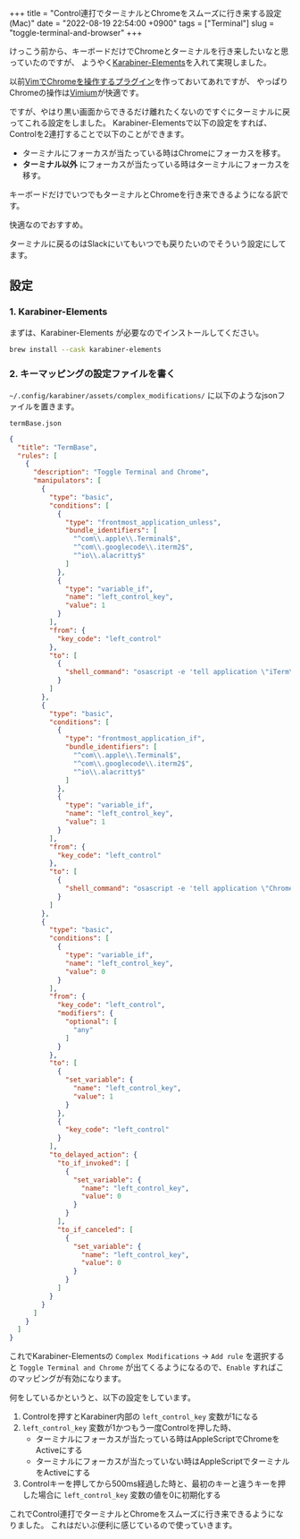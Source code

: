 +++
title = "Control連打でターミナルとChromeをスムーズに行き来する設定(Mac)"
date = "2022-08-19 22:54:00 +0900"
tags = ["Terminal"]
slug = "toggle-terminal-and-browser"
+++

けっこう前から、キーボードだけでChromeとターミナルを行き来したいなと思っていたのですが、
ようやく[Karabiner-Elements](https://karabiner-elements.pqrs.org/)を入れて実現しました。

以前[VimでChromeを操作するプラグイン](https://www.biosugar0.com/posts/2020/08/chrome-vim/)を作っておいてあれですが、
やっぱりChromeの操作は[Vimium](https://chrome.google.com/webstore/detail/vimium/dbepggeogbaibhgnhhndojpepiihcmeb)が快適です。

ですが、やはり黒い画面からできるだけ離れたくないのですぐにターミナルに戻ってこれる設定をしました。
Karabiner-Elementsで以下の設定をすれば、Controlを2連打することで以下のことができます。

* ターミナルにフォーカスが当たっている時はChromeにフォーカスを移す。
* **ターミナル以外** にフォーカスが当たっている時はターミナルにフォーカスを移す。

キーボードだけでいつでもターミナルとChromeを行き来できるようになる訳です。

快適なのでおすすめ。

ターミナルに戻るのはSlackにいてもいつでも戻りたいのでそういう設定にしてます。


## 設定

### 1. Karabiner-Elements
まずは、Karabiner-Elements が必要なのでインストールしてください。

```sh
brew install --cask karabiner-elements
```

### 2. キーマッピングの設定ファイルを書く

`~/.config/karabiner/assets/complex_modifications/` に以下のようなjsonファイルを置きます。

<!--more-->


`termBase.json`

```json
{
  "title": "TermBase",
  "rules": [
    {
      "description": "Toggle Terminal and Chrome",
      "manipulators": [
        {
          "type": "basic",
          "conditions": [
            {
              "type": "frontmost_application_unless",
              "bundle_identifiers": [
                "^com\\.apple\\.Terminal$",
                "^com\\.googlecode\\.iterm2$",
                "^io\\.alacritty$"
              ]
            },
            {
              "type": "variable_if",
              "name": "left_control_key",
              "value": 1
            }
          ],
          "from": {
            "key_code": "left_control"
          },
          "to": [
            {
              "shell_command": "osascript -e 'tell application \"iTerm\" to activate' &"
            }
          ]
        },
        {
          "type": "basic",
          "conditions": [
            {
              "type": "frontmost_application_if",
              "bundle_identifiers": [
                "^com\\.apple\\.Terminal$",
                "^com\\.googlecode\\.iterm2$",
                "^io\\.alacritty$"
              ]
            },
            {
              "type": "variable_if",
              "name": "left_control_key",
              "value": 1
            }
          ],
          "from": {
            "key_code": "left_control"
          },
          "to": [
            {
              "shell_command": "osascript -e 'tell application \"Chrome\" to activate' &"
            }
          ]
        },
        {
          "type": "basic",
          "conditions": [
            {
              "type": "variable_if",
              "name": "left_control_key",
              "value": 0
            }
          ],
          "from": {
            "key_code": "left_control",
            "modifiers": {
              "optional": [
                "any"
              ]
            }
          },
          "to": [
            {
              "set_variable": {
                "name": "left_control_key",
                "value": 1
              }
            },
            {
              "key_code": "left_control"
            }
          ],
          "to_delayed_action": {
            "to_if_invoked": [
              {
                "set_variable": {
                  "name": "left_control_key",
                  "value": 0
                }
              }
            ],
            "to_if_canceled": [
              {
                "set_variable": {
                  "name": "left_control_key",
                  "value": 0
                }
              }
            ]
          }
        }
      ]
    }
  ]
}
```

これでKarabiner-Elementsの `Complex Modifications` → `Add rule` を選択すると `Toggle Terminal and Chrome` が出てくるようになるので、`Enable` すればこのマッピングが有効になります。


何をしているかというと、以下の設定をしています。

1. Controlを押すとKarabiner内部の `left_control_key` 変数が1になる
2. `left_control_key` 変数が1かつもう一度Controlを押した時、
    * ターミナルにフォーカスが当たっている時はAppleScriptでChromeをActiveにする
    * ターミナルにフォーカスが当たっていない時はAppleScriptでターミナルをActiveにする
3. Controlキーを押してから500ms経過した時と、最初のキーと違うキーを押した場合に `left_control_key` 変数の値を0に初期化する


これでControl連打でターミナルとChromeをスムーズに行き来できるようになりました。
これはだいぶ便利に感じているので使っていきます。
